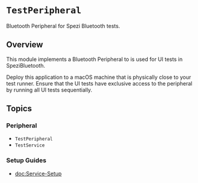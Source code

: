 # ``TestPeripheral``

Bluetooth Peripheral for Spezi Bluetooth tests.

<!--
#
# This source file is part of the Stanford Spezi open source project
#
# SPDX-FileCopyrightText: 2024 Stanford University and the project authors (see CONTRIBUTORS.md)
#
# SPDX-License-Identifier: MIT
#
-->

## Overview

This module implements a Bluetooth Peripheral to is used for UI tests in SpeziBluetooth.

Deploy this application to a macOS machine that is physically close to your test runner.
Ensure that the UI tests have exclusive access to the peripheral by running all UI tests sequentially.

## Topics

### Peripheral

- ``TestPeripheral``
- ``TestService``

### Setup Guides

- <doc:Service-Setup>
